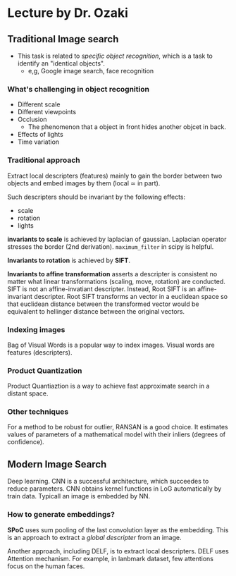 Lecture by Dr. Ozaki
=====

## Traditional Image search

- This task is related to *specific object recognition*, which is a task to identify an "identical objects".
  - e,g, Google image search, face recognition

### What's challenging in object recognition
- Different scale
- Different viewpoints
- Occlusion
  - The phenomenon that a object in front hides another objcet in back.
- Effects of lights
- Time variation


### Traditional approach

Extract local descripters (features) mainly to gain the border between two objects and embed images by them (local ≃ in part).

Such descripters should be invariant by the following effects:

- scale
- rotation
- lights


**invariants to scale** is achieved by laplacian of gaussian. Laplacian operator stresses the border (2nd derivation).  `maximum_filter` in scipy is helpful.  

**Invariants to rotation** is achieved by **SIFT**.

**Invariants to affine transformation** asserts a descripter is consistent no matter what linear transformations (scaling, move, rotation) are conducted. SIFT is not an affine-invatiant descripter. Instead, Root SIFT is an affine-invariant descripter. Root SIFT transforms an vector in a euclidean space so that euclidean distance between the transformed vector would be equivalent to hellinger distance between the original vectors.


### Indexing images

Bag of Visual Words is a popular way to index images. Visual words are features (descripters).


### Product Quantization

Product Quantiaztion is a way to achieve fast approximate search in a distant space.


### Other techniques

For a method to be robust for outlier, RANSAN is a good choice. It estimates values of parameters of a mathematical model with their inliers (degrees of confidence).



## Modern Image Search

Deep learning. CNN is a successful architecture, which succeedes to reduce parameters. CNN obtains kernel functions in LoG automatically by train data. Typicall an image is embedded by NN.


### How to generate embeddings?
**SPoC** uses sum pooling of the last convolution layer as the embedding. This is an approach to extract a *global descripter* from an image.

Another approach, including DELF, is to extract local descripters. DELF uses Attention mechanism. For example, in lanbmark dataset, few attentions focus on the human faces.
